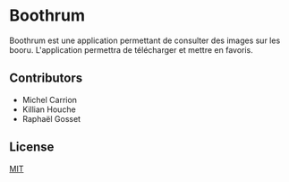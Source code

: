 # Boothrum

Boothrum est une application permettant de consulter des images sur les booru. L'application permettra de
télécharger et mettre en favoris.

## Contributors
- Michel Carrion
- Killian Houche
- Raphaël Gosset

## License

[MIT](https://choosealicense.com/licenses/mit/)
